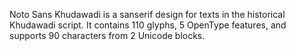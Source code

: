 Noto Sans Khudawadi is a sanserif design for texts in the historical Khudawadi script. It contains 110 glyphs, 5 OpenType features, and supports 90 characters from 2 Unicode blocks.